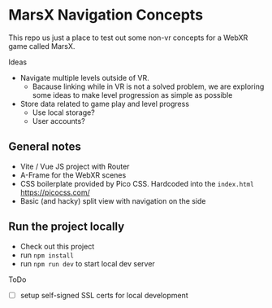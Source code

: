 # MarsX Navigation Concepts

This repo us just a place to test out some non-vr concepts for a WebXR game called MarsX.

Ideas

- Navigate multiple levels outside of VR.
  - Bacause linking while in VR is not a solved problem, we are exploring some ideas to make level progression as simple as possible
- Store data related to game play and level progress
  - Use local storage?
  - User accounts?

## General notes

- Vite / Vue JS project with Router
- A-Frame for the WebXR scenes
- CSS boilerplate provided by Pico CSS. Hardcoded into the `index.html` https://picocss.com/
- Basic (and hacky) split view with navigation on the side

## Run the project locally

- Check out this project
- run `npm install`
- run `npm run dev` to start local dev server

ToDo

- [ ] setup self-signed SSL certs for local development
